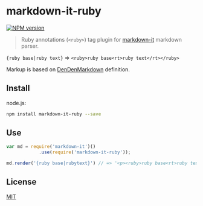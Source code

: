 # markdown-it-ruby

[![NPM version](https://img.shields.io/npm/v/markdown-it-ruby.svg?style=flat)](https://www.npmjs.org/package/markdown-it-ruby)

> Ruby annotations (`<ruby>`) tag plugin for [markdown-it](https://github.com/markdown-it/markdown-it) markdown parser.

`{ruby base|ruby text}` => `<ruby>ruby base<rt>ruby text</rt></ruby>`

Markup is based on [DenDenMarkdown](https://conv.denshochan.com/markdown) definition. 


## Install

node.js:

```bash
npm install markdown-it-ruby --save
```

## Use

```js
var md = require('markdown-it')()
            .use(require('markdown-it-ruby'));

md.render('{ruby base|rubytext}') // => '<p><ruby>ruby base<rt>ruby text</rt></ruby></p>'
```


## License

[MIT](https://github.com/lostandfound/markdown-it-ruby/blob/master/LICENSE)